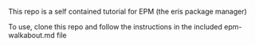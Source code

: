 This repo is a self contained tutorial for EPM (the eris package manager)

To use, clone this repo and follow the instructions in the included epm-walkabout.md file
